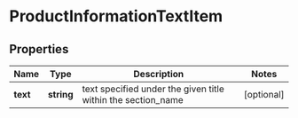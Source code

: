 # ProductInformationTextItem

## Properties

| Name | Type | Description | Notes |
|------------ | ------------- | ------------- | -------------|
**text** | **string** | text specified under the given title within the section_name |[optional]|